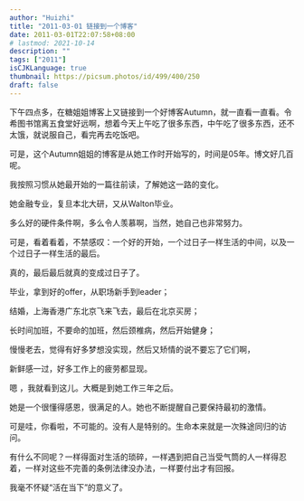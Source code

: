 ```yaml
---
author: "Huizhi"
title: "2011-03-01 链接到一个博客"
date: 2011-03-01T22:07:58+08:00
# lastmod: 2021-10-14
description: ""
tags: ["2011"]
isCJKLanguage: true
thumbnail: https://picsum.photos/id/499/400/250
draft: false
---
```


下午四点多，在糖姐姐博客上又链接到一个好博客Autumn，就一直看一直看。令希图书馆离五食堂好远啊，想着今天上午吃了很多东西，中午吃了很多东西，还不太饿，就说服自己，看完再去吃饭吧。

可是，这个Autumn姐姐的博客是从她工作时开始写的，时间是05年。博文好几百呢。

我按照习惯从她最开始的一篇往前读，了解她这一路的变化。

她金融专业，复旦本北大研，又从Walton毕业。

多么好的硬件条件啊，多么令人羡慕啊，当然，她自己也非常努力。

可是，看着看着，不禁感叹：一个好的开始，一个过日子一样生活的中间，以及一个过日子一样生活的最后。

真的，最后最后就真的变成过日子了。

毕业，拿到好的offer，从职场新手到leader；

结婚，上海香港广东北京飞来飞去，最后在北京买房；

长时间加班，不要命的加班，然后颈椎病，然后开始健身；

慢慢老去，觉得有好多梦想没实现，然后又矫情的说不要忘了它们啊，

新鲜感一过，好多工作上的疲劳都显现。

嗯 ，我就看到这儿。大概是到她工作三年之后。

她是一个很懂得感恩，很满足的人。她也不断提醒自己要保持最初的激情。

可是哇，你看啦，不可能的。没有人是特别的。生命本来就是一次殊途同归的访问。

有什么不同呢？一样得面对生活的琐碎，一样遇到把自己当受气筒的人一样得忍着，一样对这些不完善的条例法律没办法，一样要付出才有回报。

我毫不怀疑“活在当下”的意义了。